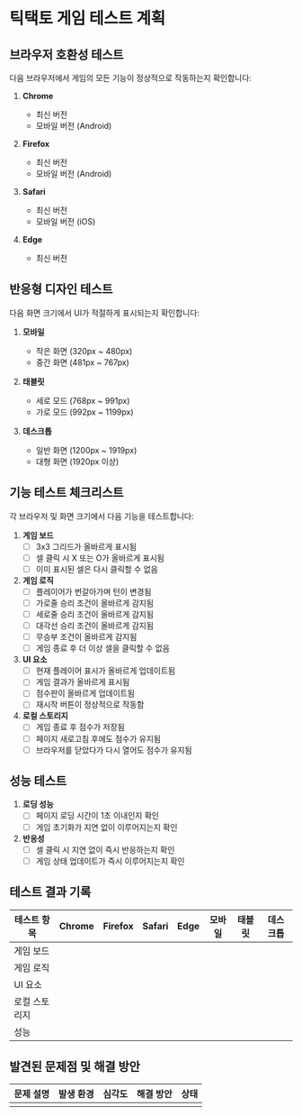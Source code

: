 # 틱택토 게임 테스트 계획

## 브라우저 호환성 테스트

다음 브라우저에서 게임의 모든 기능이 정상적으로 작동하는지 확인합니다:

1. **Chrome**
   - 최신 버전
   - 모바일 버전 (Android)

2. **Firefox**
   - 최신 버전
   - 모바일 버전 (Android)

3. **Safari**
   - 최신 버전
   - 모바일 버전 (iOS)

4. **Edge**
   - 최신 버전

## 반응형 디자인 테스트

다음 화면 크기에서 UI가 적절하게 표시되는지 확인합니다:

1. **모바일**
   - 작은 화면 (320px ~ 480px)
   - 중간 화면 (481px ~ 767px)

2. **태블릿**
   - 세로 모드 (768px ~ 991px)
   - 가로 모드 (992px ~ 1199px)

3. **데스크톱**
   - 일반 화면 (1200px ~ 1919px)
   - 대형 화면 (1920px 이상)

## 기능 테스트 체크리스트

각 브라우저 및 화면 크기에서 다음 기능을 테스트합니다:

1. **게임 보드**
   - [ ] 3x3 그리드가 올바르게 표시됨
   - [ ] 셀 클릭 시 X 또는 O가 올바르게 표시됨
   - [ ] 이미 표시된 셀은 다시 클릭할 수 없음

2. **게임 로직**
   - [ ] 플레이어가 번갈아가며 턴이 변경됨
   - [ ] 가로줄 승리 조건이 올바르게 감지됨
   - [ ] 세로줄 승리 조건이 올바르게 감지됨
   - [ ] 대각선 승리 조건이 올바르게 감지됨
   - [ ] 무승부 조건이 올바르게 감지됨
   - [ ] 게임 종료 후 더 이상 셀을 클릭할 수 없음

3. **UI 요소**
   - [ ] 현재 플레이어 표시가 올바르게 업데이트됨
   - [ ] 게임 결과가 올바르게 표시됨
   - [ ] 점수판이 올바르게 업데이트됨
   - [ ] 재시작 버튼이 정상적으로 작동함

4. **로컬 스토리지**
   - [ ] 게임 종료 후 점수가 저장됨
   - [ ] 페이지 새로고침 후에도 점수가 유지됨
   - [ ] 브라우저를 닫았다가 다시 열어도 점수가 유지됨

## 성능 테스트

1. **로딩 성능**
   - [ ] 페이지 로딩 시간이 1초 이내인지 확인
   - [ ] 게임 초기화가 지연 없이 이루어지는지 확인

2. **반응성**
   - [ ] 셀 클릭 시 지연 없이 즉시 반응하는지 확인
   - [ ] 게임 상태 업데이트가 즉시 이루어지는지 확인

## 테스트 결과 기록

| 테스트 항목 | Chrome | Firefox | Safari | Edge | 모바일 | 태블릿 | 데스크톱 |
|------------|--------|---------|--------|------|-------|--------|---------|
| 게임 보드   |        |         |        |      |       |        |         |
| 게임 로직   |        |         |        |      |       |        |         |
| UI 요소     |        |         |        |      |       |        |         |
| 로컬 스토리지|        |         |        |      |       |        |         |
| 성능        |        |         |        |      |       |        |         |

## 발견된 문제점 및 해결 방안

| 문제 설명 | 발생 환경 | 심각도 | 해결 방안 | 상태 |
|----------|----------|-------|----------|------|
|          |          |       |          |      |
